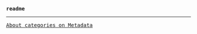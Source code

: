 <pre><p><strong>readme</strong></p><hr/><a href="metadata_categories.md">About categories on Metadata</a></pre>
